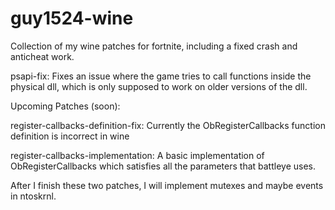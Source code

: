# guy1524-wine
Collection of my wine patches for fortnite, including a fixed crash and anticheat work.

psapi-fix:  Fixes an issue where the game tries to call functions inside the physical dll, which is only supposed to work on older versions of the dll.

Upcoming Patches (soon):

register-callbacks-definition-fix:  Currently the ObRegisterCallbacks function definition is incorrect in wine

register-callbacks-implementation:  A basic implementation of ObRegisterCallbacks which satisfies all the parameters that battleye uses.

After I finish these two patches, I will implement mutexes and maybe events in ntoskrnl.
